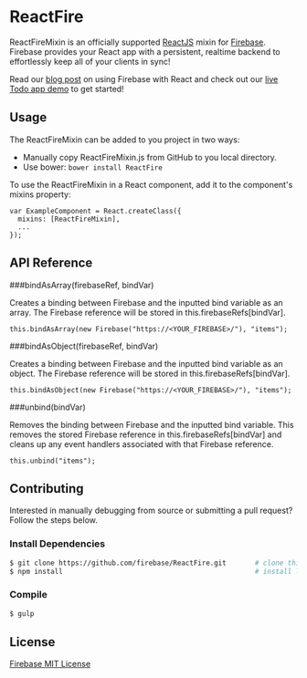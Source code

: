 # ReactFire

ReactFireMixin is an officially supported [ReactJS](http://facebook.github.io/react/) mixin
for [Firebase](http://www.firebase.com/). Firebase provides your React app with a
persistent, realtime backend to effortlessly keep all of your clients in sync!

Read our [blog post](https://firebase.com/blog/2014-05-01-using-firebase-with-react.html) on using Firebase with React and check out our [live Todo app demo](https://reactfiretodoapp.firebaseapp.com/) to get started!

## Usage

The ReactFireMixin can be added to you project in two ways:

* Manually copy ReactFireMixin.js from GitHub to you local directory.
* Use bower: `bower install ReactFire`

To use the ReactFireMixin in a React component, add it to the component's mixins property:

    var ExampleComponent = React.createClass({
      mixins: [ReactFireMixin],
      ...
    });

## API Reference

###bindAsArray(firebaseRef, bindVar)

Creates a binding between Firebase and the inputted bind variable as an array. The Firebase
reference will be stored in this.firebaseRefs[bindVar].

    this.bindAsArray(new Firebase("https://<YOUR_FIREBASE>/"), "items");

###bindAsObject(firebaseRef, bindVar)

Creates a binding between Firebase and the inputted bind variable as an object. The Firebase
reference will be stored in this.firebaseRefs[bindVar].

    this.bindAsObject(new Firebase("https://<YOUR_FIREBASE>/"), "items");

###unbind(bindVar)

Removes the binding between Firebase and the inputted bind variable. This removes the stored
Firebase reference in this.firebaseRefs[bindVar] and cleans up any event handlers associated
with that Firebase reference.

    this.unbind("items");

## Contributing

Interested in manually debugging from source or submitting a pull request? Follow the steps
below.

### Install Dependencies

```bash
$ git clone https://github.com/firebase/ReactFire.git       # clone this repository
$ npm install                                               # install local NPM build / test dependencies
```

### Compile

```bash
$ gulp
```

## License

[Firebase MIT License](http://firebase.mit-license.org)